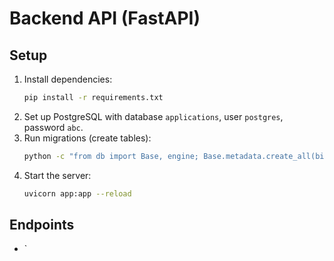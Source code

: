 # Backend API (FastAPI)

## Setup

1. Install dependencies:
   ```sh
   pip install -r requirements.txt
   ```
2. Set up PostgreSQL with database `applications`, user `postgres`, password `abc`.
3. Run migrations (create tables):
   ```sh
   python -c "from db import Base, engine; Base.metadata.create_all(bind=engine)"
   ```
4. Start the server:
   ```sh
   uvicorn app:app --reload
   ```

## Endpoints
- `